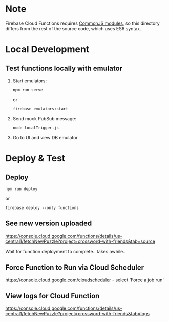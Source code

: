 # Note

Firebase Cloud Functions requires [CommonJS modules](https://firebase.google.com/docs/functions/handle-dependencies), so this directory differs from the rest of the source code, which uses ES6 syntax.

# Local Development
## Test functions locally with emulator

1. Start emulators:
    ```
    npm run serve
    ```
    or
    ```
    firebase emulators:start
    ```

2. Send mock PubSub message:
    ```
    node localTrigger.js
    ```
3. Go to UI and view DB emulator


# Deploy & Test
## Deploy
```
npm run deploy
```
or
```
firebase deploy --only functions
```
## See new version uploaded
https://console.cloud.google.com/functions/details/us-central1/fetchNewPuzzle?project=crossword-with-friends&tab=source

Wait for function deployment to complete.. takes awhile..

## Force Function to Run via Cloud Scheduler
https://console.cloud.google.com/cloudscheduler - select 'Force a job run'

## View logs for Cloud Function
https://console.cloud.google.com/functions/details/us-central1/fetchNewPuzzle?project=crossword-with-friends&tab=logs